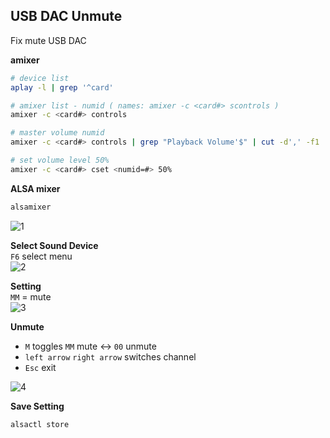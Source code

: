 USB DAC Unmute
---
Fix mute USB DAC 

**amixer**
```sh
# device list
aplay -l | grep '^card'

# amixer list - numid ( names: amixer -c <card#> scontrols )
amixer -c <card#> controls

# master volume numid
amixer -c <card#> controls | grep "Playback Volume'$" | cut -d',' -f1

# set volume level 50%
amixer -c <card#> cset <numid=#> 50%
```
 
**ALSA mixer**  
```sh
alsamixer
```
![1](https://github.com/rern/RuneAudio/blob/master/USB_DAC_unmute/1.png)  

**Select Sound Device**  
`F6` select menu  
![2](https://github.com/rern/RuneAudio/blob/master/USB_DAC_unmute/2.png)  

**Setting**  
`MM` = mute  
![3](https://github.com/rern/RuneAudio/blob/master/USB_DAC_unmute/3.png)  

**Unmute**
- `M` toggles `MM` mute <-> `00` unmute  
- `left arrow` `right arrow` switches channel  
- `Esc` exit  

![4](https://github.com/rern/RuneAudio/blob/master/USB_DAC_unmute/4.png)  

**Save Setting**  
```sh
alsactl store
```
